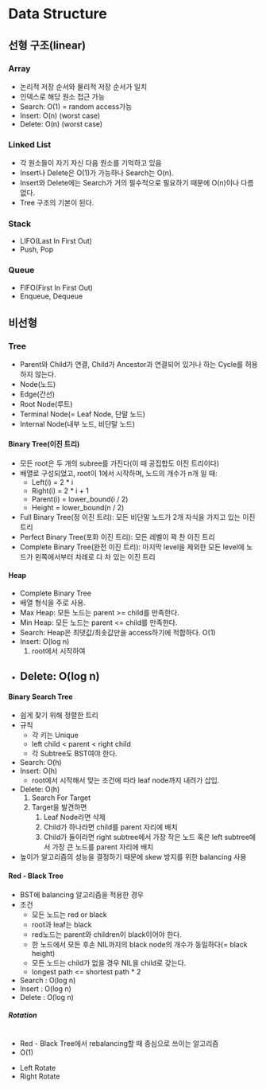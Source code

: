 # Data Structure

## 선형 구조(linear)

### Array
+ 논리적 저장 순서와 물리적 저장 순서가 일치
+ 인덱스로 해당 원소 접근 가능
+ Search: O(1) = random access가능
+ Insert: O(n) (worst case) 
+ Delete: O(n) (worst case)

### Linked List
+ 각 원소들이 자기 자신 다음 원소를 기억하고 있음
+ Insert나 Delete은 O(1)가 가능하나 Search는 O(n).
+ Insert와 Delete에는 Search가 거의 필수적으로 필요하기 때문에 O(n)이나 다름없다.
+ Tree 구조의 기본이 된다.

### Stack
+ LIFO(Last In First Out)
+ Push, Pop

### Queue
+ FIFO(First In First Out)
+ Enqueue, Dequeue

## 비선형

### Tree
+ Parent와 Child가 연결, Child가 Ancestor과 연결되어 있거나 하는 Cycle를 허용하지 않는다.
+ Node(노드)
+ Edge(간선)
+ Root Node(루트)
+ Terminal Node(= Leaf Node, 단말 노드)
+ Internal Node(내부 노드, 비단말 노드)

#### Binary Tree(이진 트리)
+ 모든 root은 두 개의 subree를 가진다(이 때 공집합도 이진 트리이다)
+ 배열로 구성되었고, root이 1에서 시작하며, 노드의 개수가 n개 일 때:
    - Left(i) = 2 * i
    - Right(i) = 2 * i + 1
    - Parent(i) = lower_bound(i / 2)
    - Height = lower_bound(n / 2)
+ Full Binary Tree(정 이진 트리): 모든 비단말 노드가 2개 자식을 가지고 있는 이진 트리
+ Perfect Binary Tree(포화 이진 트리): 모든 레벨이 꽉 찬 이진 트리
+ Complete Binary Tree(완전 이진 트리): 마지막 level을 제외한 모든 level에 노드가 왼쪽에서부터 차례로 다 차 있는 이진 트리

#### Heap
+ Complete Binary Tree
+ 배열 형식을 주로 사용.
+ Max Heap: 모든 노드는 parent >= child를 만족한다.
+ Min Heap: 모든 노드는 parent <= child를 만족한다.
+ Search: Heap은 최댓값/최솟값만을 access하기에 적합하다. O(1)
+ Insert: O(log n)
    1. root에서 시작하여 
+ Delete: O(log n)
    - 


#### Binary Search Tree
+ 쉽게 찾기 위해 정렬한 트리
+ 규칙
    - 각 키는 Unique
    - left child < parent < right child
    - 각 Subtree도 BST여야 한다.
+ Search: O(h)
+ Insert: O(h)
    - root에서 시작해서 맞는 조건에 따라 leaf node까지 내려가 삽입.
+ Delete: O(h)
    1. Search For Target
    2. Target을 발견하면
        1. Leaf Node라면 삭제
        2. Child가 하나라면 child를 parent 자리에 배치
        3. Child가 둘이라면 right subtree에서 가장 작은 노드 혹은 left subtree에서 가장 큰 노드를 parent 자리에 배치
+ 높이가 알고리즘의 성능을 결정하기 때문에 skew 방지를 위한 balancing 사용

#### Red - Black Tree
+ BST에 balancing 알고리즘을 적용한 경우
+ 조건
    - 모든 노드는 red or black
    - root과 leaf는 black
    - red노드는 parent와 children이 black이어야 한다.
    - 한 노드에서 모든 후손 NIL까지의 black node의 개수가 동일하다(= black height)
    - 모든 노드는 child가 없을 경우 NIL을 child로 갖는다.
    - longest path <= shortest path * 2
+ Search : O(log n)
+ Insert : O(log n)
+ Delete : O(log n)

##### Rotation
<img scr = "../Images/Tree_rotation.png" width = 200>

+ Red - Black Tree에서 rebalancing할 때 중심으로 쓰이는 알고리즘
+ O(1)

- Left Rotate
- Right Rotate